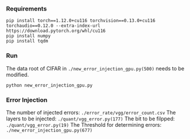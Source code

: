 ### Requirements

```
pip install torch==1.12.0+cu116 torchvision==0.13.0+cu116 torchaudio==0.12.0 --extra-index-url https://download.pytorch.org/whl/cu116
pip install numpy
pip install tqdm
```

### Run

The data root of CIFAR in ```./new_error_injection_gpu.py(500)``` needs to be modified.

```
python new_error_injection_gpu.py
```

### Error Injection

The number of injected errors: ```./error_rate/vgg/error_count.csv```
The layers to be injected: ```./quant/vgg_error.py(177)```
The bit to be filpped: ```./quant/vgg_error.py(19)```
The Threshold for determining errors: ```./new_error_injection_gpu.py(677)```
